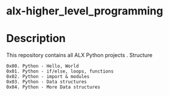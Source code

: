 # alx-higher_level_programming
# Description

This repository contains all ALX Python projects .
Structure

    0x00. Python - Hello, World
    0x01. Python - if/else, loops, functions
    0x02. Python - import & modules
    0x03. Python - Data structures
    0x04. Python - More Data structures
